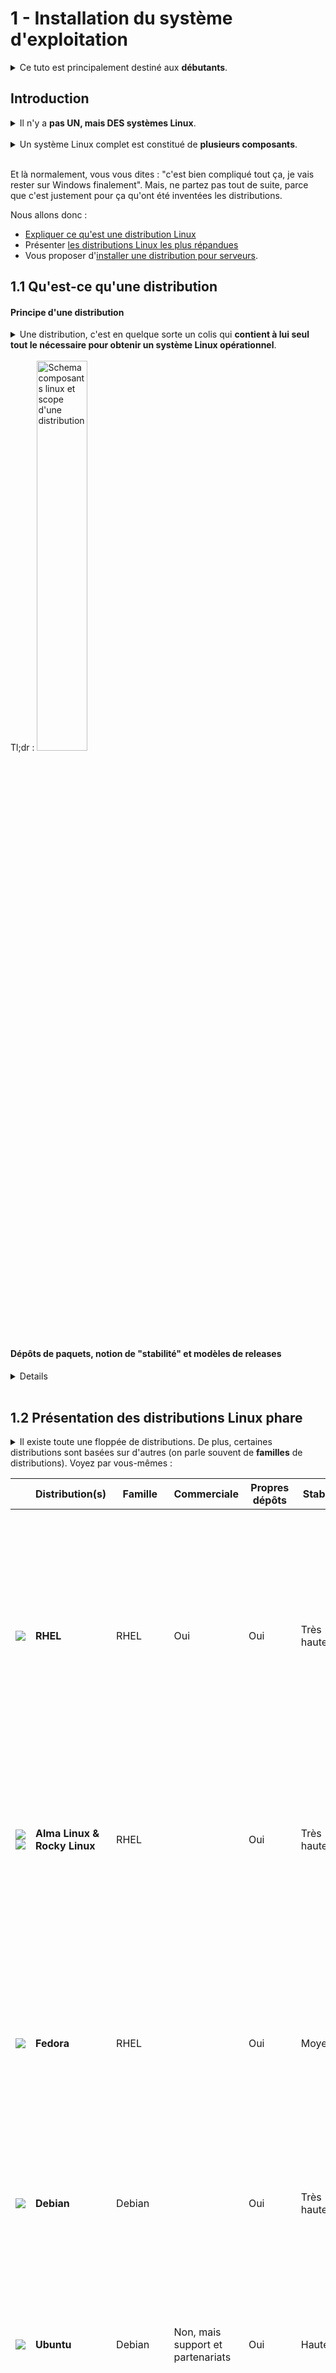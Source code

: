 # 1 - Installation du système d'exploitation

<details><summary>Ce tuto est principalement destiné aux <b>débutants</b>. </summary>

Nous avons tout de même essayé de pousser un peu le niveau de détails pour que même les linuxiens qui commencent à s'y connaître un peu puissent apprendre deux trois trucs.
</details>

## Introduction

<details><summary>Il n'y a <b>pas UN, mais DES systèmes Linux</b>.</summary>

Contrairement à, par exemple, Windows ou MacOS, qui à la version près, donnent des installations très similaires, **deux systèmes basés sur Linux peuvent s'utiliser et s'administrer de façons complètement différentes**. 

Si vous êtes habitués à utiliser Windows 11 sur votre ordi (mauvaise habitude), vous n'aurez sûrement aucun mal à donner un coup de main à un collègue lui aussi sous Windows 11. Par contre, si vous êtes habitués à utiliser Ubuntu Desktop 22.04 avec environnement de bureau Gnome, vous pourriez avoir bien du mal à ne serait-ce qu'installer un logiciel sur le PC votre collègue sous Arch avec environnement de bureau i3 sans consulter la doc. D'ailleurs, votre box internet tourne sûrement sous Linux, tout comme votre téléphone sous Android qui est basé sur le noyau Linux.

**Linux à proprement parler n'est que le noyau** (*kernel*) de l'OS, c'est-à-dire, un programme assez balèze qui assure des fonctions bas-niveau, comme par exemple :
+ Gestion de la mémoire
+ Ordonnancement des processus
+ Interfaçage des entrées/sorties avec les pilotes matériels (lectures/écritures sur disques, transmission/réception de paquets sur cartes réseaux...)
    - NB : Les pilotes matériels sont des entités indépendantes "branchées" au noyau sous la forme de **modules**
+ Fourniture de services et d'abstractions aux applications
    - Par exemple, l'appel système `write` vous permet d'écrire dans un fichier sans vous préoccuper du type de média ou du système de fichier qui le stocke.
    - Ces interfaces ne sont généralement pas directement utilisées par les applications mais plutôt par des **libraries** comme *glibc* (la bibilothèque C standard GNU), qui offrent des interfaces plus haut niveau - par exemple, `printf` qui permet à un programme d'écrire un message formaté sur sa sortie standard. 

*Si cette notion de noyau n'est pas claire pour vous, faites l'analogie avec un fruit. Le noyau, c'est cette partie dure et indigeste, qui est au centre du fruit, sur laquelle repose la pulpe sucrée (les applications destinées aux utilisateurs). Bon, ça marche surtout avec des fruits comme la pêche ou l'abricot, mais un peu moins avec l'anacarde, je vous l'accorde.*

S'il y a autant de diversité au sein de l'écosystème Linux, c'est notamment parce que :
+ **Linux est polyvalent** : il est utilisé aussi bien sur les ordinateurs de bureau, que les serveurs et périphériques embarqués
+ **Linux se veut libre et customisable** : tous les composants du système sont modifiables à souhait, et pour chaque composant (par exemple, l'environnement de bureau) vous avez le choix parmi un grand nombre d'alternatives
+ La philosophie GNU/Linux encourage les projets hyper-spécialisés : en gros, plutôt que d'avoir un programme compliqué qui peut faire 5 choses différentes, on préfère avoir 5 programmes simples qui font 1 seule chose, mais qui la font bien.
+ L'écosystème Linux est conçu par un grand nombre de personnes différentes à travers le monde qui n'ont rien à voir entre elles.
</details>

<br/>

<details><summary>Un système Linux complet est constitué de <b>plusieurs composants</b>.</summary>

+ **Le noyau Linux** (*kernel*)
    - C'est un projet *Open Source* : son code source est mis à disposition publiquement et gratuitement ([www.kernel.org](https://www.kernel.org)). Des milliers de développeurs y contribuent.
    - Une fois le code compilé, il prend la forme d'un exécutable que votre machine charge en mémoire lorsqu'elle démarre.
    - Il doit être compilé avec des paramètres l'adaptant spécialement à votre machine et à l'usage que vous souhaitez en faire.
        * Par exemple, vous avez intérêt à le compiler pour la bonne architecture de processeur
        * Sur des objets connectés, vous aurez tendance à éliminer toutes les fonctionnalités superflues pour ne garder que le nécessaire
+ **Les modules de kernel**
    - Certains sont des drivers pour votre matériel, d'autres des modules qui gèrent vos systèmes de fichiers ...
    - Par exemple, vous pouvez avoir besoin d'installer un module pour supporter une antenne WiFi externe ou lire une partition de disque utilisant NTFS (système de fichiers utilisé pour la partition système sous Windows)
    - La plupart des modules sont compilés en même temps que le noyau, et en général, les modules dont vous avez besoin sont chargés automatiquement au démarrage. Vous n'avez pas en vous en occuper, ouf.
+ **Les applications**
    - Tous les programmes avec lesquels vous interagissez :
        * Votre environnement graphique de bureau, si vous en avez un ...
        * Le shell qui interprète vos lignes de commandes...
        * Le gestionnaire de paquets avec lequel vous installez d'autres applications...
        * Votre navigateur, éditeur de texte, etc...
        * Un serveur web, un service qui synchronise l'horloge de votre ordinateur ...
            * NB : Ces applications que l'on exécute généralement en tâche de fond et qui restent actives longtemps sont appelées des *daemons*
    - NB : les utilitaires en ligne de commande les plus utilisés, comme par exemple `cp` qui sert à copier des fichiers, font partie des [*GNU Core Utils*, du projet *GNU*](https://fr.wikipedia.org/wiki/GNU_Core_Utilities). C'est pour cela que l'on entend souvent parler de GNU/Linux : ces applications sont installées sur pratiquement tous les systèmes Linux et sans elles, un système Linux ne servirait pas à grand chose.
+ **Les libraries**
    - Des "morceaux de code compilé" utilisés par les applications.
    - Les libraries peuvent être *statiquement* liées ou *dynamiquement* liées.
        * Une *statically linked library* est intégrée à l'exécutable de l'application. C'est facile à gérer, par contre ça vous fait un exécutable plus lourd sur disque et en mémoire.
        * Une *dynamically linked library* (ou un *shared object*) est chargée une bonne fois pour toutes, dans un espace mémoire partagé accessible à toutes les applications.
            * NB : c'est l'équivalent des *DLL* sous Windows
            * Un exemple de *shared object* incontournable est la *glibc* ([*GNU C Library*](https://fr.wikipedia.org/wiki/GNU_C_Library)), une implémentation de bibliothèque C standard implémentée pour le projet *GNU*. Enormément d'applications l'utilisent - elle sert aussi de base à d'autres langages de programmation plus simples que le C.

</details>

<br/>

Et là normalement, vous vous dites : "c'est bien compliqué tout ça, je vais rester sur Windows finalement". Mais, ne partez pas tout de suite, parce que c'est justement pour ça qu'ont été inventées les distributions.


Nous allons donc :
+ <u>Expliquer ce qu'est une distribution Linux</u>
+ Présenter <u>les distributions Linux les plus répandues</u>
+ Vous proposer d'<u>installer une distribution pour serveurs</u>.


## 1.1 Qu'est-ce qu'une distribution


#### Principe d'une distribution

<details><summary>Une distribution, c'est en quelque sorte un colis qui <b>contient à lui seul tout le nécessaire pour obtenir un système Linux opérationnel</b>.</summary>

En installant la bonne distribution, **vous obtiendrez donc, automatiquement** :
+ **Un noyau paramétré comme il faut** pour votre matériel, avec **tous les modules nécessaires**
+ Des **applications et des librairies essentielles**
    - Par exemple, un gestionnaire de paquets pour pouvoir installer facilement d'autres applications
+ Des **applications et librairies dédiées à votre usage**
    - Par exemple, un environnement de bureau peu gourmand en ressources pour un vieux PC en fin de vie

C'est un peu comme quand vous commandez un PC déjà monté, sans vous embêter à choisir les composants un par un et à modifier la vitesse des ventilateurs ou la fréquence des CPU.

Une distribution se veut adaptée à un **type d'usage particulier** :
+ Serveurs
+ Postes de travail d'entreprise
+ PCs perso, voire plus spécifiquement :
    - Pour les jeux vidéo
    - Pour la bureautique
    - Pour le montage vidéo
    - Pour les vieux PC peu puissants...
+ Smartphones
+ Informatique embarquée
+ Et d'autres encore...

Certaines distributions ciblent aussi un **public particulier** : les débutants, les entreprises, les fous de la customisation...
</details>

<br/>
Tl;dr : 

<img alt="Schema composants linux et scope d'une distribution" src="img/schema-linux.png" width="40%">

<br/>

#### Dépôts de paquets, notion de "stabilité" et modèles de releases
<details>

+ La grande majorité des distributions proposent des **dépôts de paquets** (*repositories*) en ligne qui vous permettent de télécharger des applications, mais aussi des noyaux, libraries, modules et des mises à jour pour tout ce beau monde.
    - Ces paquets sont spécialement adaptés pour votre distribution. 
    - Le gestionnaire de paquets fourni par votre distribution vous permet d'**installer toutes leurs dépendances automatiquement.**
    - La communauté ou l'organisation qui gère ces dépôts peut être plus ou moins réactive pour les mettre à jour, d'où la notion de **stabilité**.

+ En fonction du type d'usage, du public visé, et de la configuration de leur gestionnaire de paquets, les distributions ont tendance à être **plus ou moins _stables_**.
    - <u>Plus une distribution est stable, moins votre système évoluera rapidement dans le temps</u> : vous ne **mettrez pas souvent à jour** vos applications, noyau, libraries et modules. L'évolution du système se fera sur des **cycles longs**.
        * Vous aurez donc **moins de risques d'avoir des bugs ou des failles de sécurité**.
        * Vous aurez par contre du mal à bénéficier des évolutions les plus récentes. 
            * Si un nouveau driver promettant d'améliorer drastiquement les performances de votre carte graphique est sorti, mais qu'il n'a pas encore été approuvé par les gestionnaires de votre dépôt, vous devrez l'installer par vos propres moyens ou attendre 6 mois qu'il soit intégré au dépôt de votre distribution.
    - À l'inverse, <u>une distribution qui ne se vante pas d'être stable vous proposera fréquemment des mises à jour et vous donnera un accès facile aux derniers paquets</u>. En revanche, vous avez plus de risques de connaître des bugs après une mise à jour.
    - Les **entreprises et les administrateurs de serveurs** ont donc naturellement tendance à privilégier les distributions **stables**, là où ce peut être frustrant pour un utilisateur de PC qui préfèrera souvent une distribution plus réactive.

+ Il y a deux **modèles de "releases"** pour la mise à jour des dépôts :
    - Les [**_point_** releases](https://vanillaos.org/blog/article/2023-01-31/point-vs-rolling-release-and-the-modern-solutions), ou *periodic* releases
        * Les dépôts sont versionnés et les nouvelles versions sont publiées à **intervalles longs et réguliers** (6-12 mois)
        * Généralement **plus stables**
        * Moins de risques d'échec de la mise à jour automatique
    - Les [**_rolling_** releases](https://wiki.manjaro.org/index.php/The_Rolling_Release_Development_Model)
        * Les dépôts sont mis à jour paquet par paquet, à n'importe quel moment, plutôt qu'à des intervalles réguliers
        * **Nouveautés disponibles rapidement**, souvent moins stable
        * Il faut faire ses mises à jour fréquemment et avant d'installer de nouveaux paquets, sinon on risque de casser des dépendances
    - Même pour des distributions optant pour les *point releases*, les __*bugfixes* et patches de sécurité sont déployés dès que possible__.
    - Il souvent possible d'activer des repos instables sur une distribution *point* releases pour bénéficier de paquets plus récents, mais c'est à proscrire en environnement de production !

</details>

</br>


## 1.2 Présentation des distributions Linux phare
<details><summary>Il existe toute une floppée de distributions. De plus, certaines distributions sont basées sur d'autres (on parle souvent de <b>familles</b> de distributions). Voyez par vous-mêmes :</summary>

+ [Liste (non-exhaustive) des distributions Linux grand-public](https://fr.wikipedia.org/wiki/Liste_des_distributions_GNU/Linux)
+ [Arbre généalogique des distributions Linux](https://fr.wikipedia.org/wiki/Liste_des_distributions_GNU/Linux#/media/Fichier:Liste_des_distributions_Linux.svg)
    - En général, connaître une distribution particulière vous donne les clefs pour maîtriser toute la famille à laquelle elle appartient.
        * Habitué à Ubuntu, vous n'aurez pas de soucis sur un Debian ou un Linux Mint...
        * Habitué à Alma Linux, vous n'aurez pas de soucis sur un RHEL ou un Fedora ... etc
</details>

| | Distribution(s)          | Famille | Commerciale | Propres dépôts | Stabilité  | Release model             | Usage et public recommandé                                         | Description |
|-| ------------------------ | ------- | ----------- | -------------- | ---------- | ------------------------- | ------------------------------------------------------------------ | ----------- |
|![](img/red-hat.png) | **RHEL**                     | RHEL    | Oui         | Oui            | Très haute      | Point (=6 mois)           | **Production**/PC entreprise, débutants/intermédiaire                  | Très **populaire en entreprise**. **Importante stabilité**. Un **abonnement est nécessaire** pour l'utilisation de l'OS et des repos (version d'essai dispo). RedHat vend aussi du support, d'autres logiciels et conclut des partenariats avec des fournisseurs de services Cloud |
| ![](img/alma-linux.png) ![](img/rocky-linux.png) | **Alma Linux & Rocky Linux** | RHEL    |             | Oui            | Très haute      | Point (=6 mois)           | **Production**/PC domestique/PC entreprise, débutants/intermédiaire    | **Clones en tout point semblables à RHEL, mais non commerciaux** ; *NB : Rocky Linux remplace CentOS.*  Importante stabilité. Très populaire en entreprise. |
| ![](img/fedora.png) | **Fedora**                   | RHEL    |             | Oui            | Moyenne    | Point (~6-8 mois) | PC domestique/PC entreprise, intermédiaire                         | RHEL-like principalement pour usage Desktop ; Cycle de développement rapide plutôt que stabilité (**releases <u>majeures</u> fréquentes**), sert en quelque sorte de laboratoire à RedHat pour l'intégration de nouvelles features dans RHEL et ses clones. |
| ![](img/debian.png) | **Debian**                   | Debian  |             | Oui            | Très haute | Point (~2 ans)            | **Production**/PC domestique/PC entreprise/conteneurs, intermédiaire   | Populaire et très stable. Pas aussi user-friendly qu'Ubuntu et ses forks |
| ![](img/ubuntu.png) | **Ubuntu**                   | Debian  | Non, mais support et partenariats     | Oui            | Haute      | Point (=6 mois)           | **Production**/PC domestique/PC entreprise/Mobile/conteneurs, débutant | Distribution extrêmement populaire et accessible aux débutants. Développement et gestion des repos par Canonical, qui se fait du blé en vendant du support et à travers des partenariats avec des fournisseurs Cloud. |
| ![](img/zorin-os.png) | Zorin OS                     | Debian  | Version pro | Non (Ubuntu)   | Haute      | Point (=6 mois)           | PC domestique/PC entreprise, débutant                                  | Comme un ubuntu ; Plusieurs environnements de bureau possibles (dont un Windows-Like et un MacOS-Like); Support natif du gestionnaire de paquets Flatpak installé par défaut pour les applications third-party |
| ![](img/pop-os.png) | Pop! OS                      | Debian  |             | Oui   | Haute      | Point (=6 mois)           | PC domestique/PC entreprise, débutant                                  | Comme un Ubuntu avec un environnement de bureau différent et quelques fonctionnalités additionnelles, comme la possibilité de chiffer son disque à l'installation |
| ![](img/linux-mint.png) | Linux Mint               | Debian  |             | Oui            | Haute      | Point (~6 mois)           | PC domestique, débutant                                            | Distro desktop très populaire, facile d'utilisation même pour votre grand-mère, environnement de bureau Cinnamon ressemblant à Windows. |
| ![](img/elementary-os.png) | Elementary OS            | Debian  |             | Non (Ubuntu)       | Moyenne    | Point (=6 mois)           | PC domestique, débutant                                            | Environnement de bureau ressemblant fortement à celui de **MacOS** |
| ![](img/kali-linux.png) | **Kali Linux**               | Debian  |             | Oui            | Moyenne    | Rolling                   | PC domestique, intermédiaire/h4ck3r                                | Distro de hacking par excellence ; Beaucoup d'outils de pentest, possibilité de se log comme root sur l'environnement de bureau |
| ![](img/arch.png) | **Arch**                     | Arch    |             | Oui            | Faible     | Rolling                   | PC domestique, avancé/bidouilleurs                                 | Difficile à installer, **bien pour découvrir les composants d'un système Linux**, doc bien fournie, **repos mis à jour fréquemment**. Sympa pour un Desktop, pas pour un serveur |
| ![](img/manjaro.png) | **Manjaro**                  | Arch    |             | Oui            | Faible     | Rolling                   | PC domestique, intermédiaire                                       | Surcouche de Arch **facile à installer**, **nombreux environnements de bureau** possibles, **bonne prise en charge du matériel**, **large communauté d'utilisateurs** ; Bugs occasionnels |
| ![](img/garuda.png) | Garuda Linux             | Arch    |             | Non (Arch)     | Faible     | Rolling                   | PC domestique, intermédiaire                                       | Idem que pour Manjaro |
| ![](img/endeavour-os.png) | Endeavour OS             | Arch    |             | Oui            | Faible     | Rolling                   | PC domestique, intermédiaire/avancé                                | Surcouche de Arch facile à installer, plusieurs environnements de bureau possibles, livrée avec peu d'applications par défaut (amateurs de lignes de commandes) ; Bugs occasionnels |
| ![](img/SUSE.png) | **SUSE Linux Enterprise**    | SUSE    | Oui         | Oui            | Haute      | Point (~1 an)             | **Production**/PC entreprise, intermédiaire                            | Distro d'entreprises, tout à fait honorable ; Vente de services de support ; Contrairement à RedHat, ce ne sont pas des FDP et ils **ne se sont pas fachés avec les 3/4 de la planète.** |
| ![](img/openSUSE.png) | **OpenSUSE Leap**            | SUSE    |             | Oui            | Haute      | Point (~1 an)             | **Production**/PC enterprise/PC domestique, intermédiaire              | Clone non-commercial de SUSE Linux Enterprise ; Orientée **Desktop ou serveur de prod** |
| ![](img/openSUSE.png) | **OpenSUSE Tumbleweed**      | SUSE    |             | Oui            | Haute      | Rolling                   | PC entreprise / PC domestique, intermédiaire                       | Idem que OpenSUSE Leap mais avec rolling-releases ; Orientée **Desktop ou serveur maison** |
| ![](img/alpine.png) | **Alpine Linux**             | Alpine  |           | Oui            | Haute      | Point (=6 mois)           | Conteneurs, intermédiaire                                          | Distro **ultra-légère** massivement utilisée dans les **conteneurs** ; **Très peu d'utilitaires disponibles par défaut** ; N'utilise pas *systemd* mais *SysV Init* |
| ![](img/raspberry-pi-os.png) | Raspberry Pi OS          | Debian  |             | Oui            | Très haute | Point (~2 ans)            | Raspberry Pi, intermédiaire/bidouilleur                            | (Anciennement Raspbian) Un Debian optimisé pour le Raspberry Pi (leur distro officielle) ; Peut très bien servir de serveur Web, serveur FTP, NAS, endpoint VPN... |
| ![](img/openwrt.png) | OpenWRT                  | OpenWRT |             | Oui            | Moyenne    | Point (=6 mois)           | Embarqué/Micro-ordinateur, intermédiaire/bidouilleur               | Distro utilisée pour faire des **équipements réseau** : routeur, access point, portail captif ... **Interface web pour la configuration en tant que routeur/access point**. Selon le matos, peut aussi très bien servir de serveur Web, serveur FTP, NAS, endpoint VPN... |
| ![](img/gentoo.png) | Gentoo                   | Gentoo  |             | Oui            | Faible     | Rolling                   | PC domestique, sado-maso                                           |  ̶i̶n̶s̶t̶a̶l̶l̶ ̶g̶e̶n̶t̶o̶o̶ |

[Plus de distributions](https://en.wikipedia.org/wiki/Comparison_of_Linux_distributions)

## 1.3 Choisir une distribution Linux adaptée aux serveurs
#### Voici ce que l'on attend d'une distribution pour serveurs :
+ **Stabilité**
+ Vaste communauté, doc bien fournie
    - Pour avoir des chances de trouver des tutos, et de l'aide en cas de problème
+ Prise en charge sur une **longue durée**.
    - Mise à jour des dépôts, déploiement de correctifs
    - En entreprise, disponibilité des services de support
+ **Pas d'interface graphique ni d'applications superflues** (navigateur...)
    - Par soucis de performances, de taille de l'installation et de l'installateur ...
    - Il est toujours possible d'installer une interface graphique plus tard si nécessaire
+ Des applications et une configuration par défaut adaptées
    - Par exemple, un serveur SSH pour se connecter à distance

#### Nous vous recommandons l'une des deux distributions suivantes :
+ [**Ubuntu Server 24.04 LTS**](https://releases.ubuntu.com/24.04/) <!-- (SORTIE EN AVRIL) -->
    - _**"LTS"**_ signifie *"Long-Term Support"*. De telles versions d'Ubuntu sortent tous les deux ans et ont une **durée de support total garantie de 5 ans** à partir de leur date de sortie. Elles continuent ensuite de recevoir des **mises à jour de sécurité pendant 5 autres années**.
    - À privilégier si vous souhaitez vous familiariser avec les **écosystèmes Debian et Ubuntu**
    - Vous aurez selon toute probabilité besoin de l'installateur `amd64`.
+ [**Alma Linux 9**](https://almalinux.org/get-almalinux/)
    - Là aussi, l'on vous promet **5 ans de full-support** à partir de 2022 puis **5 autres années de maintenance (patchs de sécurité et bugfixes majeurs)**.
    - À privilégier si vous souhaitez vous familiariser avec l'**écosystème RedHat**
        * NB: Vous pourriez tout aussi bien opter pour Rocky Linux 9, qui est elle aussi quasiment identique à RHEL 9.
    - NB : les distributions RHEL-like proposent une interface web de gestion, [Cockpit](https://www.linuxtricks.fr/wiki/administrer-sa-machine-avec-cockpit-fedora-red-hat-et-derivees)
    - Vous aurez selon toute probabilité besoin de l'installateur `Intel/AMD x86_64`.
        * Vous avez le choix entre une installation **complète hors ligne (DVD)**, complète en ligne (Boot) ou minimale hors ligne (Minimal). **Nous recommandons l'installation "DVD".**

## 1.4 Installation d'une distribution pour serveurs

### 1.4.1 Installation sur une machine virtuelle
<details><summary>L'installation sur VM vous permettra d'utiliser Linux depuis votre système hôte.</summary>

Vous pourrez aussi créer plusieurs VMs pour simuler un parc de serveurs.

C'est très pratique pour se faire un système de test "jetable", que l'on peut bousiller sans soucis et supprimer quand on n'en veut plus. Mais ce peut aussi être un **moyen tout à fait sérieux d'héberger des services** de manière pérenne. 

D'ailleurs, la plupart des admins hébergent leurs services sur des VMs : cela offre en effet une **grande flexibilité dans la gestion** du système (allocation de ressources, duplication, sauvegarde, facilité de connexion à d'autres VMs...).

<details><summary><i>NB : Le programme qui gère la virtualisation s'appelle un <b>"hyperviseur"</b>.</i></summary>

+ _Lorsque le logiciel de virtualisation est installé par dessus un autre OS, à l'instar d'un VirtualBox installé sur Windows, on parle **d'hyperviseur de type 2**._
    - _VMware Workstation, VirtualBox ..._
+ _À l'inverse, lorsque le système de virtualisation fonctionne à même le matériel, on parle **d'hyperviseur de type 1** - ce type d'hyperviseurs, utilisé en production, est **beaucoup plus performant**._
    - _VMWare ESXi, ProxMox, oVirt ..._
    - _La plupart des services gérés par le SIA tournent un hyperviseur ProxMox._

<img src="img/hyperviseurs.png" width="30%">

</details>
</details>

#### 1.4.1.A Mise en place de la VM
<details><summary>Nous utiliserons <i>VirtualBox</i> pour notre exemple.</summary>

##### I. Créer la VM
<details>

+ **a. "Nouvelle"**
    - ![](img/instal/v1anew.png)
+ **b.  Définir les paramètres de la VM, notamment :** 
    - ![](img/instal/v1bdefine.png)
    - *Folder* : où stocker les fichiers de la VM sur le système hôte
    - __*ISO Image*__ : l'image ISO de l'installateur téléchargé
    - *Edition*, *Type*, *Version* : si pas détecté automatiquement, en fonction de la distribution installée.
    - Si l'option *Skip unattended installation* est disponible, décocher la case pour réaliser l'installation manuellement.
+ **c. Allouer des ressources à la VM** 
    - ![](img/instal/v1chwspec.png)
    - **Minimum 2048M de RAM**. Selon l'utilisation que vous prévoyez faire du serveur et votre matos, vous pouvez en mettre plus.
        * *NB: Si vous prévoyez de jouer plus tard avec Docker et Kubernetes, mettez plutôt 4096M de RAM*
    - **2 CPUs** pour être tranquille.
        * *NB: Si vous prévoyez de jouer plus tard avec Docker et Kubernetes, 4 CPU ne feront pas de mal, si vous pouvez vous le permettre.*
    - *NB : vous pourrez toujours facilement changer ces paramètres plus tard*
+ **d. Créer un disque virtuel pour le système** 
    - **20G** pour être tranquille.
        * *NB: Si vous prévoyez de jouer plus tard avec Docker et Kubernetes, 30G seront plus confortables*.
        * Vous pourrez toujours ajouter d'autres disques si besoin
    - **Allocation dynamique** : ce sera un peu plus lent en écriture, mais ça vous permet de n'occuper sur votre système hôte que l'espace réellement utilisé sur le disque virtuel.
    - ![](img/instal/v1dharddsk.png)
</details>

##### II. Modifier les paramètres réseau de la VM
<details><summary>Par défaut, la VM est connectée à votre hôte <a href="https://www.virtualbox.org/manual/ch06.html">en mode "NAT"</a>, ce qui veut dire que votre VM communique avec le monde extérieur à travers l'IP de votre système hôte.</summary>

+ Cela implique que, chaque fois que vous souhaiterez exposer un service, vous devrez **créer une règle NAT** ("Ouvrir un port" comme on dit parfois) sur votre système hôte pour accéder au service depuis l'extérieur de la VM.
    - E.g. *"Redirige les paquets pour 192.168.1.10:8080 vers 192.168.122.1:80"*
+ Cela complique aussi la communication inter-VMs

Pour cette raison, nous recommandons d'utiliser plutôt [le **mode "Bridge"**](https://www.virtualbox.org/manual/ch06.html) - votre **VM sera sur le même réseau local que votre système hôte**, comme si elle était elle aussi **directement connectée à votre box**. Vous pourrez facilement accéder à ses services depuis l'extérieur et configurer des règles spécialement pour votre serveur sur votre box. Vos VMs communiqueront facilement entre elles.
</details>

<details>

**ATTENTION** - Si vous configurez votre machine sur le <u>réseau WiFi de l'UTT, vous pourrez avoir du mal à vous connecter en mode "Bridge". Dans ce cas, restez plutôt en mode NAT.</u>

+ **Configuration** > **Réseau**
+ Mode d'accès réseau : **Accès par pont**
+ Name : l'interface avec laquelle le système hôte accède à Internet
+ Advanced > Mode promiscuité : **Allow All**

![](img/instal/v2bridge.png)

</details>

##### III. Démarrer la VM
<details>

![](img/instal/v3start.png)

*Si votre souris se retrouve "coincée" dans la fenêtre de la VM, appuyez sur `Ctrl droite`*
</details>

</details>

#### 1.4.1.B Installation de la distribution
<details><summary>
Nous choisissons Alma Linux 9 pour notre exemple.


L'installation d'Ubuntu Server 24.04 se déroule de manière similaire, mais l'installateur est un peu moins facile d'utilisation (navigation avec le clavier, etc).</summary>

##### I. Booter sur l'installateur
<details>

+ Un menu GRUB2 s'affiche. Choisissez l'option **"Install Alma Linux 9"**
    - ![](img/instal/l1grub.png)
</details>

##### II. Configurer l'installation
<details>

+ **a. Sélectionnez votre langue d'installation.**
    - *NB: choisir l'anglais est une bonne pratique, car vous trouverez plus facilement de l'aide en cherchant les messages d'erreur*
    - ![](img/instal/l2alang.png)
+ **b. S'affiche ensuite un menu avec plusieurs sections. Commencez par la disposition de clavier.** 
    - ![](img/instal/l2bkb.png)
    - *Vous pouvez supprimer la disposition par défaut et choisir celle qui vous convient.*
    - ![](img/instal/l2bkb2.png)
+ **c. Choisissez un mot de passe root**
    - L'utilisateur `root`, c'est le Chuck Norris de votre système, il peut absolument tout faire - par exemple, supprimer tous les fichiers du système. Il faut donc s'en servir uniquement quand nécessaire et faire très attention.
    - Désactivez tout de même l'option *"Lock root account"*, qui empêche le login en tant que `root` sur le système. Cela peut servir en cas de problème avec votre compte d'utilisateur.
    - ![](img/instal/l2croot.png)
+ **d. Créez votre compte utilisateur**
    - Cochez la case *"Make this user administrator"* : vous pourrez ainsi réaliser ponctuellement des actions en tant que `root` en préfixant vos commandes par `sudo` (super-user do...).
    - ![](img/instal/l2duser.png)
+ **e. Choisissez l'environnement "Server" tout court plutôt que "Server with GUI"**
    - ![](img/instal/l2enogui2.png)
    - Cela désactive l'interface graphique, qui ne vous sera à priori pas utile pour un serveur et qui consomme beaucoup de ressources.
        * Vous pourrez toujours l'installer plus tard.
    - Vous pouvez choisir des applications à télécharger dès maintenant
        * [*Guest Agents*](https://www.virtualbox.org/manual/ch04.html) : installe des paquets spéciaux pour les Linux virtualisés - presse-papier partagé, possibilité de faire un glisser déposer, possibilité de partager des fichiers via l'hyperviseur ...
        * [*Remote Management for Linux*](https://www.linuxtricks.fr/wiki/administrer-sa-machine-avec-cockpit-fedora-red-hat-et-derivees) : `cockpit`, interface web de gestion et monitoring du serveur
+ **f. Vérifiez la configuration réseau**
    - Si vous aviez choisi le mode "Bridge", vous devriez avoir une IP dans le même subnet que l'interface du système hôte connectée à Internet, et être capable de  `ping` cette IP depuis le système hôte.
        * ![](img/instal/l2frozo.png)
    - Si vous avez **besoin de vous connecter à un réseau WiFi**, vous aurez sûrement besoin d'utiliser les **paramètres avancés pour renseigner un mot de passe ou des paramètres EAP**. Faites vous aider ou remettez le réseau de la VM en mode NAT.
    - Choisissez un nom d'hôte.
+ **g. (Optionnel) Disques et partitionnement**
    - Dans notre cas, ce n'est pas compliqué, nous avons seulement un disque virtuel, vierge, que nous utilisons en entier pour installer Linux. **Nous ne touchons donc pas aux paramètres par défaut**.
        * ![](img/instal/l2gdisk.png)
    - Sur un hôte physique ou sur une VM de production, en revanche, il faut bien réfléchir au partitionnement et aux supports de stockage sous-jacents.
+ **h. (Optionnel) Appliquer un profil de sécurité**
    - Cela vous permet d'appliquer/vérifier automatiquement la conformité à une recommandation/norme de sécurité.
    - *NB: il n'y a pas d'équivalent sur l'installateur d'Ubuntu*
    - Le profil **ANSSI minimal** est *made in France* et peu exigeant, c'est un bon choix pour votre VM.
        * L'application du profil bloquera par exemple les paquets `telnet` et `telnet-server`, qui permettent une connexion à distance non-sécurisée vers et depuis un hôte distant.
        * ![](img/instal/l2hanssi.png)
</details>

##### III. Lancer l'installation
<details>

+ **a. Vérifiez vos paramètres et lancez l'installation.**
    - ![](img/instal/l3abegin.png)
+ **b. Une fois l'installation terminée, vous êtes invité à redémarrer.**
    - ![](img/instal/l3brizboot.png)
    - Si après redémarrage, vous bootez à nouveau sur l'image ISO plutôt que sur votre système fraichement installé, vérifiez les paramètres de disque et de démarrage de la VM.
</details>

##### IV. Login, logout
<details>

+ **a. Vous voyez maintenant un magnifique prompt de login. Entrez votre nom d'utilisateur, puis votre mot de passe.**
    - ![](img/instal/login-prompt.png)
    - Si le mot de passe ne passe pas, vérifiez que vous utilisez la bonne disposition de clavier. Si vous l'avez simplement oublié, il y a une [procédure de récupération](https://www-redhat-com.translate.goog/sysadmin/recover-root-passwd?_x_tr_sl=en&_x_tr_tl=fr&_x_tr_hl=fr&_x_tr_pto=sc) à suivre.
+ **b. Familiarisez-vous avec les contrôles de la console et du shell**
    - `Ctrl+L` : nettoyer l'écran.
    - `↓/↑` : naviguer dans les commandes précédentes. `Ctrl+R` : chercher une commande précédente par mot clef.
    - `Ctrl+A` / `Début` : début de ligne. `Ctrl+E` / `Fin` : fin de ligne.
    - `Ctrl+Alt+Suppr` : redémarrer.
    - `Alt+RetourArrière` : effacer un mot entier
    - `Alt+F1..F6` : changer de console. `Alt+←/→` : naviguer entre les consoles.
+ **c. Déconnectez-vous**
    - `exit` ou `logout`
</details>

##### V. (Optionnel) Activation de l'interface web de gestion d'Alma Linux
<details>

+ `sudo dnf install cockpit` (télécharger et installer le paquet `cockpit` - vous l'avez peut-être déjà)
    - Un mot de passe vous est demandé car vous agissez en tant que `root` : installer des paquets est une action privilégiée
    - *Astuce : si vous venez de taper une commande qui requiert des privilèges, mais avez oublié le `sudo`, il vous suffit d'entrer `sudo !!`.*
+ `sudo systemctl enable --now cockpit.socket` (active cockpit au démarrage et le démarre dès maintenant)
+ `sudo firewall-cmd --info-service cockpit` (affiche le port correspondant au service cockpit sur firewalld: `9090/tcp`)
+ `sudo firewall-cmd --add-service cockpit` (ouvre ce port sur le firewall - normalement, c'est déjà fait)

Vous pouvez ensuite, avec un navigateur sur votre système hôte, vous rendre sur `<ip-vm>:9090` et vous connecter avec votre compte

![](img/instal/cockpit.png)

*Si votre VM est en mode NAT, vous aurez besoin d'une règle de redirection de port pour accéder à ses services.*
</details>

</details>

---

### 1.4.2 Installation sur un hôte physique
<details><summary>Avec la même image ISO, vous pouvez aussi installer la distribution choisie directement sur un ordinateur (on parle d'installation <i>bare-metal</i>). Nous allons pour cela utiliser une clef USB bootable.</summary>

**ATTENTION** : L'installateur aura besoin de réserver de l'espace disque pour Linux. Si vous êtes amenés à supprimer ou à reformater des partitions existantes, vous **perdrez les données qu'elles contiennent**. Vous serez prévenu par l'installateur si la manip est risquée. <u>**En cas de doute, faites une sauvegarde de vos données et faites vous aider**.</u>

*NB : Si vous souhaitez faire cohabiter votre Linux avec un Windows, ou plusieurs Linux ensemble, renseignez vous sur le [dual boot](https://gcore.com/learning/dual-boot-ubuntu-windows-setup/) et sur [grub](https://documentation.suse.com/fr-fr/sles/12-SP5/html/SLES-all/cha-grub2.html.)*

#### I. Créer une clef USB bootable à partir de l'image ISO de la distribution
<details>

- Vous pouvez pour cela utiliser un utilitaire comme [Rufus](https://rufus.ie/en/), [Ventoy](https://www.ventoy.net/en/download.html) ou [UNetbootin](https://unetbootin.github.io/)
    * Ventoy est un peu plus avancé et permet notamment d'écrire un grand nombre d'images ISO sur une même clef, pratique pour tester des distributions ou pour se faire un couteau suisse de maintenance
- Ejectez proprement la clef USB après écriture de l'image.
</details>

#### II. Insérer la clef USB sur l'hôte physique et booter dessus.
<details>

- Au démarrage de la machine, la **pression répétée d'une certaine touche de clavier** permet d'accéder à un menu de configuration du firmware **(BIOS ou UEFI)** de votre carte mère ou à un simple **menu de démarrage**.
    * Essayer les touches `F10`, `Suppr`, `F2`, `F8`, `F12`, `Esc`. Appuyer de manière répétée dès le démarrage de la machine - un menu devrait s'ouvrir au bout de quelques secondes.
        * Sur un PC portable, essayer aussi les touches `F..` en combinaison avec la touche `Fn`
        * La touche en question est parfois indiquée au cours des premières secondes du démarrage : *"F12 for Boot Options"* ...
    * Si la bonne touche n'a pas été trouvée dans les temps, il faut redémarrer la machine - essayez `ctrl+alt+suppr` ou mettez l'ordinateur hors tension.
- Une fois le menu affiché, trouver **comment modifier l'ordre de boot**.
    * Il faut parfois aller chercher du côté des options avancées.
    * Une fois la bonne section trouvée, **identifier la partition bootable de la clef USB** et la placer en **première position de la séquence de démarrage**.
        * <img width="60%" src="img/uefi.jpg">
    * **Sauvegarder et quitter**.
        * Souvent, cette action est associée à la touche F10. Autrement, un moyen de sauvegarder et quitter vous est indiqué à l'écran.
    * NB : selon les firmwares, il est parfois possible de démarrer directement sur la clef sans avoir à réorganiser la séquence de boot, mais simplement en sélectionnant la partition.
        * <img width="20%" src="img/boot-menu.jpg">
- Vous devriez maintenant accéder à l'installateur de la distribution. Autrement ...
    * Vous n'avez peut être pas booté sur le bon périphérique
    * Vous n'avez peut-être pas bien préparé la clef USB
    * Vous avez peut-être un vieille machine équipée d'un firmware BIOS qui a du mal à trouver le bootloader sur votre clef. Faites vous aider.

</details>

#### III. Le reste de l'installation se déroule comme sur une machine virtuelle.
<details><summary>Toutefois, sur un hôte physique, prêter une attention particulière au <u><b>partitionnement des disques.</b></u></summary>

- Premièrement, prendre garde de **ne pas écraser des données précieuses** ou la **partition d'un autre système d'exploitation par mégarde**.
- Réfléchir aussi à l'espace total que vous souhaitez allouer à votre nouveau système. Il peut être intéressant de garder de la place pour installer un nouvel OS à côté plus tard, par exemple.
- Enfin, réfléchir au schéma de partitionnement :
    * Généralement, en suivant les paramètres par défaut de l'installateur, l'on créée *a minima* les trois partitions suivantes :
        * une partition racine `/` d'au moins 15G, système de fichier EXT4, XFS, voire FS ou BTRFS (avancé). Flag `root`
        * une partition de *swap* (mémoire virtuelle, pour quand la RAM déborde) d'au moins 2G, ou plus si le serveur risque de manquer de RAM. Flag `swap`
        * sur une machine relativement récente, une EFI System Partition `/boot/efi` de 300M. Système de fichiers VFAT, flags `boot` et `esp`
            * Cette partition contiendra le **bootloader**, un programme chargé en mémoire par le firmware UEFI de votre machine lorsque vous démarrez. Le bootloader charge ensuite à son tour le noyau Linux (ou d'un autre système)
            * Les vieux ordinateurs avec firmware BIOS ne sont pas concernés et utilisent à la place un autre type de partitions.
    * **Ces paramètres conviendront tout à fait pour votre installation**. Toutefois, et bien que nous ne le recommandions pas à des débutants, sachez qu'[une bonne pratique](https://access.redhat.com/documentation/fr-fr/red_hat_enterprise_linux/6/html/installation_guide/s2-diskpartrecommend-x86) consiste à créer des partitions réservées pour certaines parties de l'arborescence, notamment :
        * `/var` et `/tmp`, qui contiennent de nombreux fichiers temporaires, pour éviter de saturer l'espace disponible sur le reste du système à cause de messages de log par exemple.
        * `/home`, répertoire où les utilisateurs stockent leurs données personnelles.
        * Parfois `/usr/bin`, qui contient la plupart des exécutables que vous installerez au cours de la vie de l'OS.
</details>

#### IV. Une fois qu'il a fini son boulout, l'installateur vous invite à redémarrer.
<details>

- Si la boot sequence avait été modifiée, accéder de nouveau au BIOS et redescendre la clef USB à la dernière position. Retirer la clef USB, sauvegarder et quitter.
- Sinon, simplement retirer la clef USB après le redémarrage.

</details>
</details>

---

### 1.4.3 Pour aller plus loin : Automatisation

<details><summary>Pour les organisations qui déploient fréquemment des serveurs, <b>l'installation et la configuration initiale peuvent être automatisées</b> :</summary>

- À partir d'un [*"template"* de machine virtuelle](https://www.noobunbox.net/virtualisation/vmware-workstation-creer-templates-vm)
- À partir d'un fichier de configuration fourni à l'installateur, comme le [*"Kickstart"* de RedHat](https://access.redhat.com/documentation/en-us/red_hat_enterprise_linux/6/html/installation_guide/sn-automating-installation)
- Par [amorçage PXE](https://www.it-connect.fr/le-boot-pxe-et-le-boot-ipxe-pour-les-debutants/)
- Une fois le système installé, à l'aide d'outils d'automatisation de configuration comme [*Cloud Init*](https://cloud-init.io/), massivement utilisé par les fournisseurs Cloud pour la configuration initiale d'un template de VM.
   * D'autres outils de gestion de configuration comme [*Ansible*](https://www.ansible.com/) ou [*Satellite*](https://www.redhat.com/fr/technologies/management/satellite) peuvent être utilisés à cette fin
</details>

 